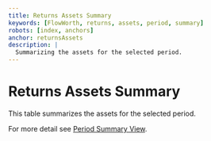 ```yaml
---
title: Returns Assets Summary
keywords: [FlowWorth, returns, assets, period, summary]
robots: [index, anchors]
anchor: returnsAssets
description: |
  Summarizing the assets for the selected period.
---
```


# Returns Assets Summary

This table summarizes the assets for the selected period.

For more detail see [Period Summary View](periodSummary).
